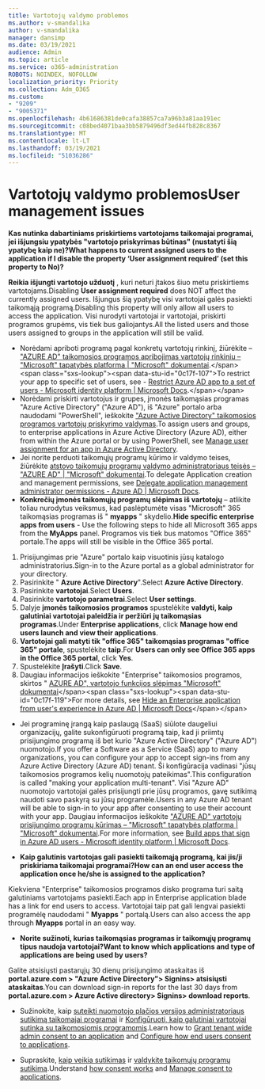 ```yaml
---
title: Vartotojų valdymo problemos
ms.author: v-smandalika
author: v-smandalika
manager: dansimp
ms.date: 03/19/2021
audience: Admin
ms.topic: article
ms.service: o365-administration
ROBOTS: NOINDEX, NOFOLLOW
localization_priority: Priority
ms.collection: Adm_O365
ms.custom:
- "9209"
- "9005371"
ms.openlocfilehash: 4b61686381de0cafa38857ca7a96b3a81aa191ec
ms.sourcegitcommit: c08bed4071baa3bb5879496df3ed44fb828c8367
ms.translationtype: MT
ms.contentlocale: lt-LT
ms.lasthandoff: 03/19/2021
ms.locfileid: "51036286"
---
```

# <a name="user-management-issues"></a><span data-ttu-id="0c17f-102">Vartotojų valdymo problemos</span><span class="sxs-lookup"><span data-stu-id="0c17f-102">User management issues</span></span>

<span data-ttu-id="0c17f-103">**Kas nutinka dabartiniams priskirtiems vartotojams taikomajai programai, jei išjungsiu ypatybės "vartotojo priskyrimas būtinas" (nustatyti šią ypatybę kaip ne)?**</span><span class="sxs-lookup"><span data-stu-id="0c17f-103">**What happens to current assigned users to the application if I disable the property ‘User assignment required’ (set this property to No)?**</span></span>

<span data-ttu-id="0c17f-104">**Reikia išjungti vartotojo užduotį** , kuri neturi įtakos šiuo metu priskirtiems vartotojams.</span><span class="sxs-lookup"><span data-stu-id="0c17f-104">Disabling **User assignment required** does NOT affect the currently assigned users.</span></span> <span data-ttu-id="0c17f-105">Išjungus šią ypatybę visi vartotojai galės pasiekti taikomąją programą.</span><span class="sxs-lookup"><span data-stu-id="0c17f-105">Disabling this property will only allow all users to access the application.</span></span> <span data-ttu-id="0c17f-106">Visi nurodyti vartotojai ir vartotojai, priskirti programos grupėms, vis tiek bus galiojantys.</span><span class="sxs-lookup"><span data-stu-id="0c17f-106">All the listed users and those users assigned to groups in the application will still be valid.</span></span>

- <span data-ttu-id="0c17f-107">Norėdami apriboti programą pagal konkretų vartotojų rinkinį, žiūrėkite – ["AZURE AD" taikomosios programos apribojimas vartotojų rinkiniu – "Microsoft" tapatybės platforma | "Microsoft" dokumentai](https://docs.microsoft.com/azure/active-directory/develop/howto-restrict-your-app-to-a-set-of-users#:~:text=Select%20the%20application%20you%20want%2cand%20set%20it%20to%20Yes.).</span><span class="sxs-lookup"><span data-stu-id="0c17f-107">To restrict your app to specific set of users, see - [Restrict Azure AD app to a set of users - Microsoft identity platform | Microsoft Docs](https://docs.microsoft.com/azure/active-directory/develop/howto-restrict-your-app-to-a-set-of-users#:~:text=Select%20the%20application%20you%20want%2cand%20set%20it%20to%20Yes.).</span></span>
- <span data-ttu-id="0c17f-108">Norėdami priskirti vartotojus ir grupes, įmonės taikomąsias programas "Azure Active Directory" ("Azure AD"), iš "Azure" portalo arba naudodami "PowerShell", ieškokite ["Azure Active Directory" taikomosios programos vartotojų priskyrimo valdymas](https://docs.microsoft.com/azure/active-directory/manage-apps/assign-user-or-group-access-portal).</span><span class="sxs-lookup"><span data-stu-id="0c17f-108">To assign users and groups, to enterprise applications in Azure Active Directory (Azure AD), either from within the Azure portal or by using PowerShell, see [Manage user assignment for an app in Azure Active Directory](https://docs.microsoft.com/azure/active-directory/manage-apps/assign-user-or-group-access-portal).</span></span>
- <span data-ttu-id="0c17f-109">Jei norite perduoti taikomųjų programų kūrimo ir valdymo teises, žiūrėkite [atstovo taikomųjų programų valdymo administratoriaus teisės – "AZURE AD" | "Microsoft" dokumentai](https://docs.microsoft.com/azure/active-directory/roles/delegate-app-roles).</span><span class="sxs-lookup"><span data-stu-id="0c17f-109">To delegate Application creation and management permissions, see [Delegate application management administrator permissions - Azure AD | Microsoft Docs](https://docs.microsoft.com/azure/active-directory/roles/delegate-app-roles).</span></span>
- <span data-ttu-id="0c17f-110">**Konkrečių įmonės taikomųjų programų slėpimas iš vartotojų** – atlikite toliau nurodytus veiksmus, kad paslėptumėte visas "Microsoft" 365 taikomąsias programas iš " **myapps** " skydelio.</span><span class="sxs-lookup"><span data-stu-id="0c17f-110">**Hide specific enterprise apps from users** - Use the following steps to hide all Microsoft 365 apps from the **MyApps** panel.</span></span> <span data-ttu-id="0c17f-111">Programos vis tiek bus matomos "Office 365" portale.</span><span class="sxs-lookup"><span data-stu-id="0c17f-111">The apps will still be visible in the Office 365 portal.</span></span>

 1. <span data-ttu-id="0c17f-112">Prisijungimas prie "Azure" portalo kaip visuotinis jūsų katalogo administratorius.</span><span class="sxs-lookup"><span data-stu-id="0c17f-112">Sign-in to the Azure portal as a global administrator for your directory.</span></span> 
 2. <span data-ttu-id="0c17f-113">Pasirinkite " **Azure Active Directory**".</span><span class="sxs-lookup"><span data-stu-id="0c17f-113">Select **Azure Active Directory**.</span></span> 
 3. <span data-ttu-id="0c17f-114">Pasirinkite **vartotojai**.</span><span class="sxs-lookup"><span data-stu-id="0c17f-114">Select **Users**.</span></span> 
 4. <span data-ttu-id="0c17f-115">Pasirinkite **vartotojo parametrai**.</span><span class="sxs-lookup"><span data-stu-id="0c17f-115">Select **User settings**.</span></span> 
 5. <span data-ttu-id="0c17f-116">Dalyje **įmonės taikomosios programos** spustelėkite **valdyti, kaip galutiniai vartotojai paleidžia ir peržiūri jų taikomąsias programas**.</span><span class="sxs-lookup"><span data-stu-id="0c17f-116">Under **Enterprise applications**, click **Manage how end users launch and view their applications**.</span></span> 
 6. <span data-ttu-id="0c17f-117">**Vartotojai gali matyti tik "office 365" taikomąsias programas "office 365" portale**, spustelėkite **taip**.</span><span class="sxs-lookup"><span data-stu-id="0c17f-117">For **Users can only see Office 365 apps in the Office 365 portal**, click **Yes**.</span></span> 
 7. <span data-ttu-id="0c17f-118">Spustelėkite **Įrašyti**.</span><span class="sxs-lookup"><span data-stu-id="0c17f-118">Click **Save**.</span></span> 
 8. <span data-ttu-id="0c17f-119">Daugiau informacijos ieškokite "Enterprise" taikomosios programos, skirtos " [AZURE AD", vartotojo funkcijos slėpimas "Microsoft" dokumentai](https://docs.microsoft.com/azure/active-directory/manage-apps/hide-application-from-user-portal#:~:text=%20Hide%20an%20application%20from%20the%20end%20user,6%20Click%20Properties.%207%20Click%20Save.%20See%20More.)</span><span class="sxs-lookup"><span data-stu-id="0c17f-119">For more details, see [Hide an Enterprise application from user's experience in Azure AD | Microsoft Docs](https://docs.microsoft.com/azure/active-directory/manage-apps/hide-application-from-user-portal#:~:text=%20Hide%20an%20application%20from%20the%20end%20user,6%20Click%20Properties.%207%20Click%20Save.%20See%20More.)</span></span>

- <span data-ttu-id="0c17f-120">Jei programinę įrangą kaip paslaugą (SaaS) siūlote daugeliui organizacijų, galite sukonfigūruoti programą taip, kad ji priimtų prisijungimo programą iš bet kurio "Azure Active Directory" ("Azure AD") nuomotojo.</span><span class="sxs-lookup"><span data-stu-id="0c17f-120">If you offer a Software as a Service (SaaS) app to many organizations, you can configure your app to accept sign-ins from any Azure Active Directory (Azure AD) tenant.</span></span> <span data-ttu-id="0c17f-121">Ši konfigūracija vadinasi "jūsų taikomosios programos kelių nuomotojų pateikimas".</span><span class="sxs-lookup"><span data-stu-id="0c17f-121">This configuration is called "making your application multi-tenant".</span></span> <span data-ttu-id="0c17f-122">Visi "Azure AD" nuomotojo vartotojai galės prisijungti prie jūsų programos, gavę sutikimą naudoti savo paskyrą su jūsų programėle.</span><span class="sxs-lookup"><span data-stu-id="0c17f-122">Users in any Azure AD tenant will be able to sign-in to your app after consenting to use their account with your app.</span></span> <span data-ttu-id="0c17f-123">Daugiau informacijos ieškokite ["AZURE AD" vartotojų prisijungimo programų kūrimas – "Microsoft" tapatybės platforma | "Microsoft" dokumentai](https://docs.microsoft.com/azure/active-directory/develop/howto-convert-app-to-be-multi-tenant).</span><span class="sxs-lookup"><span data-stu-id="0c17f-123">For more information, see [Build apps that sign in Azure AD users - Microsoft identity platform | Microsoft Docs](https://docs.microsoft.com/azure/active-directory/develop/howto-convert-app-to-be-multi-tenant).</span></span>

- <span data-ttu-id="0c17f-124">**Kaip galutinis vartotojas gali pasiekti taikomąją programą, kai jis/ji priskiriama taikomajai programai?**</span><span class="sxs-lookup"><span data-stu-id="0c17f-124">**How can an end user access the application once he/she is assigned to the application?**</span></span>

<span data-ttu-id="0c17f-125">Kiekviena "Enterprise" taikomosios programos disko programa turi saitą galutiniams vartotojams pasiekti.</span><span class="sxs-lookup"><span data-stu-id="0c17f-125">Each app in Enterprise application blade has a link for end users to access.</span></span> <span data-ttu-id="0c17f-126">Vartotojai taip pat gali lengvai pasiekti programėlę naudodami " **Myapps** " portalą.</span><span class="sxs-lookup"><span data-stu-id="0c17f-126">Users can also access the app through **Myapps** portal in an easy way.</span></span>

- <span data-ttu-id="0c17f-127">**Norite sužinoti, kurias taikomąsias programas ir taikomųjų programų tipus naudoja vartotojai?**</span><span class="sxs-lookup"><span data-stu-id="0c17f-127">**Want to know which applications and type of applications are being used by users?**</span></span>

<span data-ttu-id="0c17f-128">Galite atsisiųsti pastarųjų 30 dienų prisijungimo ataskaitas iš **portal.azure.com > "Azure Active Directory"> Signins> atsisiųsti ataskaitas**.</span><span class="sxs-lookup"><span data-stu-id="0c17f-128">You can download sign-in reports for the last 30 days from **portal.azure.com > Azure Active directory> Signins> download reports**.</span></span>

- <span data-ttu-id="0c17f-129">Sužinokite, kaip [suteikti nuomotojo plačios versijos administratoriaus sutikimą taikomajai programai](https://docs.microsoft.com/azure/active-directory/manage-apps/grant-admin-consent) ir [Konfigūruoti, kaip galutiniai vartotojai sutinka su taikomosiomis programomis](https://docs.microsoft.com/azure/active-directory/manage-apps/configure-user-consent).</span><span class="sxs-lookup"><span data-stu-id="0c17f-129">Learn how to [Grant tenant wide admin consent to an application](https://docs.microsoft.com/azure/active-directory/manage-apps/grant-admin-consent) and [Configure how end users consent to applications](https://docs.microsoft.com/azure/active-directory/manage-apps/configure-user-consent).</span></span>

- <span data-ttu-id="0c17f-130">Supraskite, [kaip veikia sutikimas](https://docs.microsoft.com/azure/active-directory/develop/v2-permissions-and-consent) ir [valdykite taikomųjų programų sutikimą](https://docs.microsoft.com/azure/active-directory/manage-apps/manage-consent-requests).</span><span class="sxs-lookup"><span data-stu-id="0c17f-130">Understand [how consent works](https://docs.microsoft.com/azure/active-directory/develop/v2-permissions-and-consent) and [Manage consent to applications](https://docs.microsoft.com/azure/active-directory/manage-apps/manage-consent-requests).</span></span>


